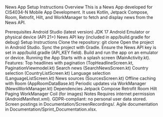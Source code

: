 News App Setup Instructions
Overview
This is a News App developed for CIS4034-N Mobile App Development. It uses Kotlin, Jetpack Compose, Room, Retrofit, Hilt, and WorkManager to fetch and display news from the News API.

Prerequisites
Android Studio (latest version)
JDK 17
Android Emulator or physical device (API 21+)
News API key (included in app/build.gradle for debug)
Setup Instructions
Clone the repository: git clone <your-github-repo-url>
Open the project in Android Studio.
Sync the project with Gradle.
Ensure the News API key is set in app/build.gradle (API_KEY field).
Build and run the app on an emulator or device.
Running the App
Starts with a splash screen (MainActivity.kt).
Features:
Top headlines with pagination (TopHeadlineScreen.kt, PaginationViewmodel.kt)
Search news (SearchNewsScreen.kt)
Country selection (CountryListScreen.kt)
Language selection (LanguageListScreen.kt)
News sources (SourcesScreen.kt)
Offline caching with Room (AppRoomDataBase.kt)
Periodic updates via WorkManager (NewsWorkManager.kt)
Dependencies
Jetpack Compose
Retrofit
Room
Hilt
Paging
WorkManager
Coil (for images)
Notes
Requires internet permission (AndroidManifest.xml).
GDPR-compliant: no personal user data stored.
Screen postings in Documentation/ScreenRecordings/.
Agile documentation in Documentation/Sprint_Documentation.xlsx.
